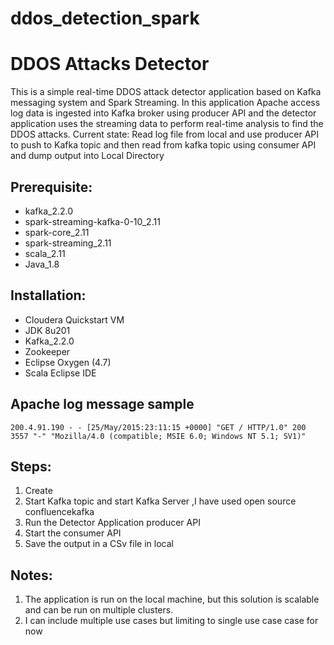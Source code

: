 # ddos_detection_spark

# DDOS Attacks Detector
This is a simple real-time DDOS attack detector application based on Kafka messaging system and Spark Streaming. 
In this application Apache access log data is ingested into Kafka broker using producer API and the detector application uses the streaming data to perform real-time analysis to find the DDOS attacks.
Current state: Read log file from local and use producer API to push to Kafka topic and then read from kafka topic using consumer API and dump output into Local Directory
## Prerequisite:
* kafka_2.2.0
* spark-streaming-kafka-0-10_2.11
* spark-core_2.11
* spark-streaming_2.11
* scala_2.11
* Java_1.8
## Installation:
* Cloudera Quickstart VM
* JDK 8u201
* Kafka_2.2.0
* Zookeeper
* Eclipse Oxygen (4.7)
* Scala Eclipse IDE

## Apache log message sample
```
200.4.91.190 - - [25/May/2015:23:11:15 +0000] "GET / HTTP/1.0" 200 3557 "-" "Mozilla/4.0 (compatible; MSIE 6.0; Windows NT 5.1; SV1)"

```
## Steps:
1.	Create         
2.	Start Kafka topic and start Kafka Server ,I have used open source confluencekafka           
3.	Run the Detector Application producer API
4.	Start the consumer API             
5.	Save the output in a CSv file in local

## Notes:

1.	The application is run on the local machine, but this solution is scalable and can be run on multiple clusters.
2.	I can include multiple use cases but limiting to single use case case for now

